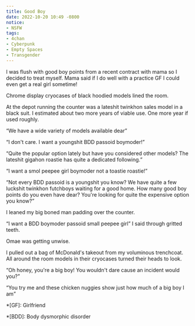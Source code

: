 ```yaml
---
title: Good Boy
date: 2022-10-20 10:49 -0800
notice:
- NSFW
tags:
- 4chan
- Cyberpunk
- Empty Spaces
- Transgender
---
```


I was flush with good boy points from a recent contract with mama so I
decided to treat myself. Mama said if I do well with a practice GF I
could even get a real girl sometime!

Chrome display cryocases of black hoodied models lined the room.

At the depot running the counter was a lateshit twinkhon sales model
in a black suit. I estimated about two more years of viable use. One
more year if used roughly.

<q>We have a wide variety of models available dear</q>

<q>I don't care. I want a youngshit BDD passoid boymoder!</q>

<q>Quite the popular option lately but have you considered other
models?  The lateshit gigahon roastie has quite a dedicated
following.</q>

<q>I want a smol peepee girl boymoder not a toastie roastie!</q>

<q>Not every BDD passoid is a youngshit you know? We have quite a few
luckshit twinkhon futchboys waiting for a good home. How many good boy
points do you even have dear? You're looking for quite the expensive
option you know?</q>

I leaned my big boned man padding over the counter.

<q>I want a BDD boymoder passoid small peepee girl</q> I said through
gritted teeth.

Omae was getting unwise.

I pulled out a bag of McDonald's takeout from my voluminous
trenchcoat. All around the room models in their cryocases turned their
heads to look.

<q>Oh honey, you're a big boy! You wouldn't dare cause an incident would
you?</q>

<q>You try me and these chicken nuggies show just how much of a big boy
I am</q>

*[GF]: Girlfriend

*[BDD]: Body dysmorphic disorder
